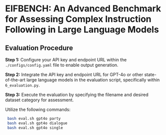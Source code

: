 # EIFBENCH: An Advanced Benchmark for Assessing Complex Instruction Following in Large Language Models

## Evaluation Procedure

**Step 1:** Configure your API key and endpoint URL within the `./configs/config.yaml` file to enable output generation.

**Step 2:** Integrate the API key and endpoint URL for GPT-4o or other state-of-the-art large language models in the evaluation script, specifically within `6_evaluation.py`.

**Step 3:** Execute the evaluation by specifying the filename and desired dataset category for assessment.

Utilize the following commands:

 ```bash
  bash eval.sh gpt4o party
  bash eval.sh gpt4o dialogue
  bash eval.sh gpt4o single
